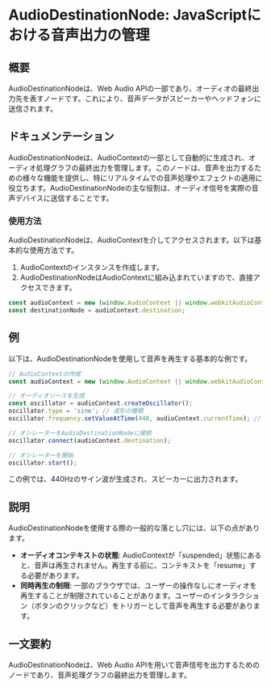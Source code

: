 <!--
Meta Description: # AudioDestinationNode: JavaScriptにおける音声出力の管理 ## 概要 AudioDestinationNodeは、Web Audio APIの一部であり、オーディオの最終出力先を表すノードです。これにより、音声データがスピーカーやヘッドフォンに送信されます。 ## ...
Meta Keywords: audiocontext, oscillator, audiodestinationnodeは, const, window
-->

# AudioDestinationNode: JavaScriptにおける音声出力の管理

## 概要
AudioDestinationNodeは、Web Audio APIの一部であり、オーディオの最終出力先を表すノードです。これにより、音声データがスピーカーやヘッドフォンに送信されます。

## ドキュメンテーション
AudioDestinationNodeは、AudioContextの一部として自動的に生成され、オーディオ処理グラフの最終出力を管理します。このノードは、音声を出力するための様々な機能を提供し、特にリアルタイムでの音声処理やエフェクトの適用に役立ちます。AudioDestinationNodeの主な役割は、オーディオ信号を実際の音声デバイスに送信することです。

### 使用方法
AudioDestinationNodeは、AudioContextを介してアクセスされます。以下は基本的な使用方法です。

1. AudioContextのインスタンスを作成します。
2. AudioDestinationNodeはAudioContextに組み込まれていますので、直接アクセスできます。

```javascript
const audioContext = new (window.AudioContext || window.webkitAudioContext)();
const destinationNode = audioContext.destination;
```

## 例
以下は、AudioDestinationNodeを使用して音声を再生する基本的な例です。

```javascript
// AudioContextの作成
const audioContext = new (window.AudioContext || window.webkitAudioContext)();

// オーディオソースを生成
const oscillator = audioContext.createOscillator();
oscillator.type = 'sine'; // 波形の種類
oscillator.frequency.setValueAtTime(440, audioContext.currentTime); // 周波数を設定

// オシレーターをAudioDestinationNodeに接続
oscillator.connect(audioContext.destination);

// オシレーターを開始
oscillator.start();
```

この例では、440Hzのサイン波が生成され、スピーカーに出力されます。

## 説明
AudioDestinationNodeを使用する際の一般的な落とし穴には、以下の点があります。

- **オーディオコンテキストの状態**: AudioContextが「suspended」状態にあると、音声は再生されません。再生する前に、コンテキストを「resume」する必要があります。
- **同時再生の制限**: 一部のブラウザでは、ユーザーの操作なしにオーディオを再生することが制限されていることがあります。ユーザーのインタラクション（ボタンのクリックなど）をトリガーとして音声を再生する必要があります。

## 一文要約
AudioDestinationNodeは、Web Audio APIを用いて音声信号を出力するためのノードであり、音声処理グラフの最終出力を管理します。